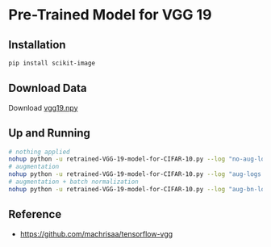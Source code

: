 # Pre-Trained Model for VGG 19

## Installation

``` bash
pip install scikit-image
```

## Download Data

Download [vgg19.npy](https://mega.nz/!xZ8glS6J!MAnE91ND_WyfZ_8mvkuSa2YcA7q-1ehfSm-Q1fxOvvs)

## Up and Running

``` bash
# nothing applied
nohup python -u retrained-VGG-19-model-for-CIFAR-10.py --log "no-aug-logs.csv" &
# augmentation
nohup python -u retrained-VGG-19-model-for-CIFAR-10.py --log "aug-logs.csv" --aug &
# augmentation + batch normalization
nohup python -u retrained-VGG-19-model-for-CIFAR-10.py --log "aug-bn-logs.csv" --aug --bn &
```

## Reference

- <https://github.com/machrisaa/tensorflow-vgg>
